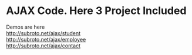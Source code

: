# AJAX Code. Here 3 Project Included

Demos are here <br />
http://subroto.net/ajax/student <br />
http://subroto.net/ajax/employee <br />
http://subroto.net/ajax/contact <br />
